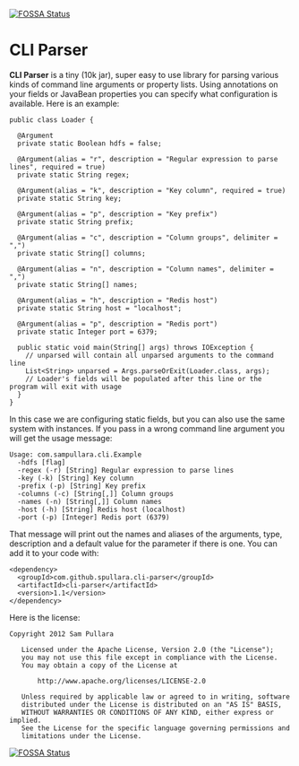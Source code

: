 [![FOSSA Status](https://app.fossa.io/api/projects/git%2Bgithub.com%2Fspullara%2Fcli-parser.svg?type=shield)](https://app.fossa.io/projects/git%2Bgithub.com%2Fspullara%2Fcli-parser?ref=badge_shield)

CLI Parser
==========

**CLI Parser** is a tiny (10k jar), super easy to use library for parsing various kinds of command line arguments or
property lists. Using annotations on your fields or JavaBean properties you can specify what configuration
is available. Here is an example:

    public class Loader {

      @Argument
      private static Boolean hdfs = false;

      @Argument(alias = "r", description = "Regular expression to parse lines", required = true)
      private static String regex;

      @Argument(alias = "k", description = "Key column", required = true)
      private static String key;

      @Argument(alias = "p", description = "Key prefix")
      private static String prefix;

      @Argument(alias = "c", description = "Column groups", delimiter = ",")
      private static String[] columns;

      @Argument(alias = "n", description = "Column names", delimiter = ",")
      private static String[] names;

      @Argument(alias = "h", description = "Redis host")
      private static String host = "localhost";

      @Argument(alias = "p", description = "Redis port")
      private static Integer port = 6379;

      public static void main(String[] args) throws IOException {
        // unparsed will contain all unparsed arguments to the command line
        List<String> unparsed = Args.parseOrExit(Loader.class, args);
        // Loader's fields will be populated after this line or the program will exit with usage
      }
    }

In this case we are configuring static fields, but you can also use the same system with instances. If you pass
in a wrong command line argument you will get the usage message:

    Usage: com.sampullara.cli.Example
      -hdfs [flag]
      -regex (-r) [String] Regular expression to parse lines
      -key (-k) [String] Key column
      -prefix (-p) [String] Key prefix
      -columns (-c) [String[,]] Column groups
      -names (-n) [String[,]] Column names
      -host (-h) [String] Redis host (localhost)
      -port (-p) [Integer] Redis port (6379)

That message will print out the names and aliases of the arguments, type, description and a default value
for the parameter if there is one. You can add it to your code with:

    <dependency>
      <groupId>com.github.spullara.cli-parser</groupId>
      <artifactId>cli-parser</artifactId>
      <version>1.1</version>
    </dependency>
    
Here is the license:

    Copyright 2012 Sam Pullara

       Licensed under the Apache License, Version 2.0 (the "License");
       you may not use this file except in compliance with the License.
       You may obtain a copy of the License at

           http://www.apache.org/licenses/LICENSE-2.0

       Unless required by applicable law or agreed to in writing, software
       distributed under the License is distributed on an "AS IS" BASIS,
       WITHOUT WARRANTIES OR CONDITIONS OF ANY KIND, either express or implied.
       See the License for the specific language governing permissions and
       limitations under the License.


[![FOSSA Status](https://app.fossa.io/api/projects/git%2Bgithub.com%2Fspullara%2Fcli-parser.svg?type=large)](https://app.fossa.io/projects/git%2Bgithub.com%2Fspullara%2Fcli-parser?ref=badge_large)